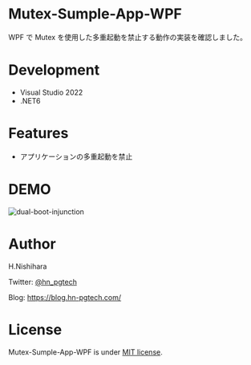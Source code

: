 # Mutex-Sumple-App-WPF

WPF で Mutex を使用した多重起動を禁止する動作の実装を確認しました。

# Development

- Visual Studio 2022
- .NET6

# Features

- アプリケーションの多重起動を禁止

# DEMO

![dual-boot-injunction](https://user-images.githubusercontent.com/49751604/190935370-a15c8f56-13e9-4562-ada6-2ce5b18d00d2.gif)

# Author

H.Nishihara

Twitter: [@hn_pgtech](https://twitter.com/hn_pgtech)

Blog: https://blog.hn-pgtech.com/

# License

Mutex-Sumple-App-WPF is under [MIT license](https://en.wikipedia.org/wiki/MIT_License).
